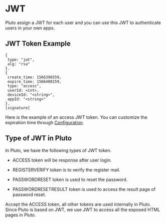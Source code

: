 # JWT

Pluto assign a JWT for each user and you can use this JWT to authenticate users in your own apps.

## JWT Token Example

```
{
 type: "jwt",
 alg: "rsa"
}.
{
 create_time: 1566396559,
 expire_time: 1566400159,
 type: "access",
 userId: <int>,
 deviceId: "<string>",
 appId: "<string>"
}.
[signature]
```

Here is the example of an access JWT token. You can customize the expiration time through [Configuration](https://github.com/mushare/kiper/blob/master/README.md).

## Type of JWT in Pluto

In Pluto, we have the following types of JWT token.

* ACCESS token will be response after user login.

*	REGISTERVERIFY token is to verify the register mail.

*	PASSWORDRESET token is used to reset the password.

*	PASSWORDRESETRESULT token is used to access the result page of password reset.

Accept the ACCESS token, all other tokens are used internally in Pluto.
Since Pluto is based on JWT, we use JWT to access all the exposed HTML pages in Pluto.

